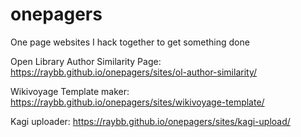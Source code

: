 # onepagers
One page websites I hack together to get something done

Open Library Author Similarity Page: https://raybb.github.io/onepagers/sites/ol-author-similarity/

Wikivoyage Template maker: https://raybb.github.io/onepagers/sites/wikivoyage-template/

Kagi uploader: https://raybb.github.io/onepagers/sites/kagi-upload/
